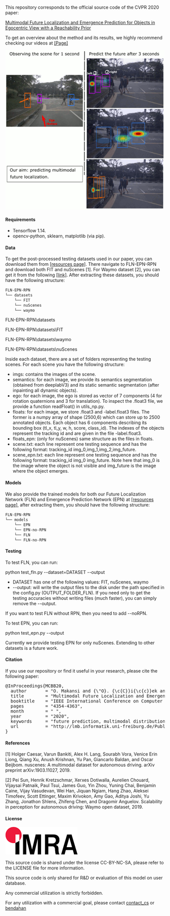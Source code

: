 This repository corresponds to the official source code of the CVPR 2020 paper:

<a href="https://arxiv.org/abs/2006.04700">Multimodal Future Localization and Emergence Prediction for Objects in Egocentric View with a Reachability Prior</a>

To get an overview about the method and its results, we highly recommend checking our videos at <a href="https://lmb.informatik.uni-freiburg.de/Publications/2020/MCBB20/">[Page]</a>


![demo](demo.gif)

#### Requirements

- Tensorflow 1.14.
- opencv-python, sklearn, matplotlib (via pip).

#### Data

To get the post-processed testing datasets used in our paper, you can download them from <a href="https://lmb.informatik.uni-freiburg.de/resources/software.php">[resources page]</a>. There navigate to FLN-EPN-RPN and download both FIT and nuScenes [1]. For Waymo dataset [2], you can get it from the following <a href="https://console.cloud.google.com/storage/browser/waymo_open_dataset_test_fln">[link]</a>. After extracting these datasets, you should have the following structure:
```
FLN-EPN-RPN
└── datasets
    └── FIT
    └── nuScenes
    └── waymo
```

FLN-EPN-RPN\datasets

FLN-EPN-RPN\datasets\FIT

FLN-EPN-RPN\datasets\waymo

FLN-EPN-RPN\datasets\nuScenes

Inside each dataset, there are a set of folders representing the testing scenes. For each scene you have the following structure:

- imgs: contains the images of the scene.
- semantics: for each image, we provide its semantics segmentation (obtained from deeplabV3) and its static semantic segmentation (after inpainting all dynamic objects).
- ego: for each image, the ego is stored as vector of 7 components (4 for rotation quaternions and 3 for translation). To inspect the .float3 file, we provide a function readFloat() in utils_np.py.
- floats: for each image, we store .float3 and -label.float3 files. The former is a numpy array of shape (2500,6) which can store up to 2500 annotated objects. Each object has 6 components describing its bounding box (tl_x, tl_y, w, h, score, class_id). The indexes of the objects represent the tracking id and are given in the file -label.float3.
- floats_epn: (only for nuScenes) same structure as the files in floats.
- scene.txt: each line represent one testing sequence and has the following format: tracking_id img_0,img_1,img_2,img_future.
- scene_epn.txt: each line represent one testing sequence and has the following format: tracking_id img_0 img_future. Note here that img_0 is the image where the object is not visible and img_future is the image where the object emerges.

#### Models

We also provide the trained models for both our Future Localization Network (FLN) and Emergence Prediction Network (EPN) at <a href="https://lmb.informatik.uni-freiburg.de/resources/software.php">[resources page]</a>, after extracting them, you should have the following structure:
```
FLN-EPN-RPN
└── models
    └── EPN
    └── EPN-no-RPN
    └── FLN
    └── FLN-no-RPN
```

#### Testing

To test FLN, you can run:

python test_fln.py --dataset=DATASET --output

- DATASET has one of the following values: FIT, nuScenes, waymo
- --output: will write the output files to the disk under the path specified in the config.py (OUTPUT_FOLDER_FLN). If you need only to get the testing accuracies without writing files (much faster), you can simply remove the --output.

If you want to test FLN without RPN, then you need to add --noRPN.

To test EPN, you can run:

python test_epn.py --output

Currently we provide testing EPN for only nuScenes. Extending to other datasets is a future work.


#### Citation

If you use our repository or find it useful in your research, please cite the following paper:


<pre class='bibtex'>
@InProceedings{MCBB20,
  author       = "O. Makansi and {\"O}. {\c{C}}i{\c{c}}ek and K. Buchicchio and T. Brox",
  title        = "Multimodal Future Localization and Emergence Prediction for Objects in Egocentric View with a Reachability Prior",
  booktitle    = "IEEE International Conference on Computer Vision and Pattern Recognition (CVPR)",
  pages        = "4354-4363",
  month        = " ",
  year         = "2020",
  keywords     = "future prediction, multimodal distribution learning, future localization, egocentric view, context-awareness, trajectory forecasting, autonomous driving, uncertainty estimation, autonomous systems, multihypotheses learning",
  url          = "http://lmb.informatik.uni-freiburg.de/Publications/2020/MCBB20"
}
</pre>

#### References

[1] Holger Caesar, Varun Bankiti, Alex H. Lang, Sourabh Vora, Venice Erin Liong, Qiang Xu, Anush Krishnan, Yu Pan, Giancarlo Baldan, and Oscar Beijbom. nuscenes: A multimodal dataset for autonomous driving. arXiv preprint arXiv:1903.11027, 2019.

[2] Pei Sun, Henrik Kretzschmar, Xerxes Dotiwalla, Aurelien Chouard, Vijaysai Patnaik, Paul Tsui, James Guo, Yin Zhou, Yuning Chai, Benjamin Caine, Vijay Vasudevan, Wei Han, Jiquan Ngiam, Hang Zhao, Aleksei Timofeev, Scott Ettinger, Maxim Krivokon, Amy Gao, Aditya Joshi, Yu Zhang, Jonathon Shlens, Zhifeng Chen, and Dragomir Anguelov. Scalability in perception for autonomous driving: Waymo open dataset, 2019.

#### License

![logo](logo-header.png)

This source code is shared under the license CC-BY-NC-SA, please refer to the LICENSE file for more information.

This source code is only shared for R&D or evaluation of this model on user database.

Any commercial utilization is strictly forbidden.

For any utilization with a commercial goal, please contact [contact_cs](mailto:contact_cs@imra-europe.com) or [bendahan](mailto:bendahan@imra-europe.com)
